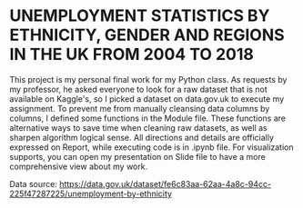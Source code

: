 # UNEMPLOYMENT STATISTICS BY ETHNICITY, GENDER AND REGIONS IN THE UK FROM 2004 TO 2018
This project is my personal final work for my Python class. As requests by my professor, he asked everyone to look for a raw dataset that is not available on Kaggle's, so I picked a dataset on data.gov.uk to execute my assignment. To prevent me from manually cleansing data columns by columns, I defined some functions in the Module file. These functions are alternative ways to save time when cleaning raw datasets, as well as sharpen algorithm logical sense. All directions and details are officially expressed on Report, while executing code is in .ipynb file. For visualization supports, you can open my presentation on Slide file to have a more comprehensive view about my work.

Data source: https://data.gov.uk/dataset/fe6c83aa-62aa-4a8c-94cc-225f47287225/unemployment-by-ethnicity
